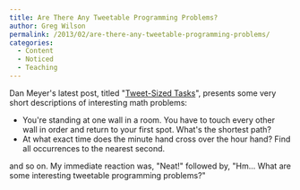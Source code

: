 ```yaml
---
title: Are There Any Tweetable Programming Problems?
author: Greg Wilson
permalink: /2013/02/are-there-any-tweetable-programming-problems/
categories:
  - Content
  - Noticed
  - Teaching
---
```

Dan Meyer's latest post, titled "[Tweet-Sized Tasks][1]", presents some very short descriptions of interesting math problems:

*   You're standing at one wall in a room. You have to touch every other wall in order and return to your first spot. What's the shortest path?
*   At what exact time does the minute hand cross over the hour hand? Find all occurrences to the nearest second.

and so on. My immediate reaction was, "Neat!" followed by, "Hm... What are some interesting tweetable programming problems?"

 [1]: http://blog.mrmeyer.com/?p=16319
